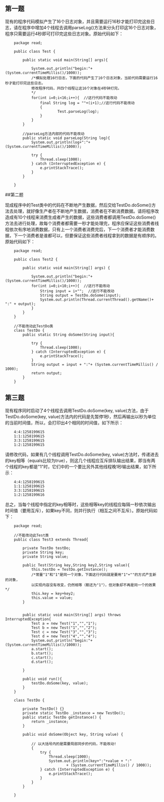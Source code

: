 ## 第一题

现有的程序代码模拟产生了16个日志对象，并且需要运行16秒才能打印完这些日志，请在程序中增加4个线程去调用parseLog()方法来分头打印这16个日志对象，程序只需要运行4秒即可打印完这些日志对象。原始代码如下：

```
	package read;
	
	public class Test {
		
		public static void main(String[] args){
	        
			System.out.println("begin:"+(System.currentTimeMillis()/1000));
			/*模拟处理16行日志，下面的代码产生了16个日志对象，当前代码需要运行16秒才能打印完这些日志。
			修改程序代码，开四个线程让这16个对象在4秒钟打完。
			*/
			for(int i=0;i<16;i++){  //这行代码不能改动
				final String log = ""+(i+1);//这行代码不能改动
				{
		     			Test.parseLog(log);
				}
			}
		}
		
		//parseLog方法内部的代码不能改动
		public static void parseLog(String log){
			System.out.println(log+":"+(System.currentTimeMillis()/1000));
			
			try {
				Thread.sleep(1000);
			} catch (InterruptedException e) {
				e.printStackTrace();
			}		
		}
		
	}
```

##第二题

现成程序中的Test类中的代码在不断地产生数据，然后交给TestDo.doSome()方法去处理，就好像生产者在不断地产生数据，消费者在不断消费数据。请将程序改造成有10个线程来消费生成者产生的数据，这些消费者都调用TestDo.doSome()方法去进行处理，故每个消费者都需要一秒才能处理完，程序应保证这些消费者线程依次有序地消费数据，只有上一个消费者消费完后，下一个消费者才能消费数据，下一个消费者是谁都可以，但要保证这些消费者线程拿到的数据是有顺序的。原始代码如下：

```
	package read;
	
	public class Test2 {
	
		public static void main(String[] args) {
			
			System.out.println("begin:"+(System.currentTimeMillis()/1000));
			for(int i=0;i<10;i++){  //这行不能改动
				String input = i+"";  //这行不能改动
				String output = TestDo.doSome(input);
				System.out.println(Thread.currentThread().getName()+ ":" + output);
			}
		}
	}
	
	//不能改动此TestDo类
	class TestDo {
		public static String doSome(String input){
			
			try {
				Thread.sleep(1000);
			} catch (InterruptedException e) {
				e.printStackTrace();
			}
			String output = input + ":"+ (System.currentTimeMillis() / 1000);
			return output;
		}
	}
```


## 第三题

现有程序同时启动了4个线程去调用TestDo.doSome(key, value)方法，由于TestDo.doSome(key, value)方法内的代码是先暂停1秒，然后再输出以秒为单位的当前时间值，所以，会打印出4个相同的时间值，如下所示：

		4:4:1258199615
		1:1:1258199615
		3:3:1258199615
		1:2:1258199615

请修改代码，如果有几个线程调用TestDo.doSome(key, value)方法时，传递进去的key相等（equals比较为true），则这几个线程应互斥排队输出结果，即当有两个线程的key都是"1"时，它们中的一个要比另外其他线程晚1秒输出结果，如下所示：

		4:4:1258199615
		1:1:1258199615
		3:3:1258199615
		1:2:1258199616

总之，当每个线程中指定的key相等时，这些相等key的线程应每隔一秒依次输出时间值（要用互斥），如果key不同，则并行执行（相互之间不互斥）。原始代码如下：

```
	package read;

	//不能改动此Test类	
	public class Test3 extends Thread{
		
		private TestDo testDo;
		private String key;
		private String value;
		
		public Test(String key,String key2,String value){
			this.testDo = TestDo.getInstance();
			/*常量"1"和"1"是同一个对象，下面这行代码就是要用"1"+""的方式产生新的对象，
			以实现内容没有改变，仍然相等（都还为"1"），但对象却不再是同一个的效果*/
			this.key = key+key2; 
			this.value = value;
		}


		public static void main(String[] args) throws InterruptedException{
			Test a = new Test("1","","1");
			Test b = new Test("1","","2");
			Test c = new Test("3","","3");
			Test d = new Test("4","","4");
			System.out.println("begin:"+(System.currentTimeMillis()/1000));
			a.start();
			b.start();
			c.start();
			d.start();

		}
		
		public void run(){
			testDo.doSome(key, value);
		}
	}

	class TestDo {

		private TestDo() {}
		private static TestDo _instance = new TestDo();	
		public static TestDo getInstance() {
			return _instance;
		}

		public void doSome(Object key, String value) {
	
			// 以大括号内的是需要局部同步的代码，不能改动!
			{
				try {
					Thread.sleep(1000);
					System.out.println(key+":"+value + ":"
							+ (System.currentTimeMillis() / 1000));
				} catch (InterruptedException e) {
					e.printStackTrace();
				}
			}
		}

	}
```